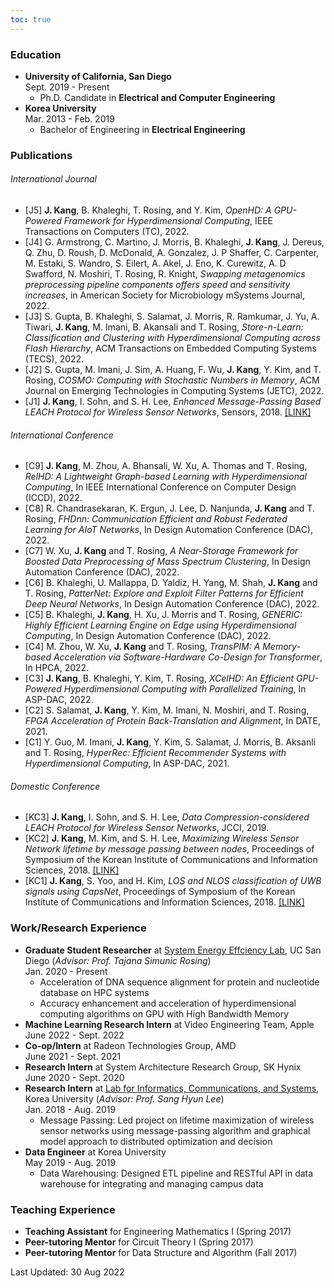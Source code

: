 ```yaml
---
toc: true
---
```

### Education

* **University of California, San Diego**\
Sept. 2019 - Present
    * Ph.D. Candidate in **Electrical and Computer Engineering**
* **Korea University**\
Mar. 2013 - Feb. 2019
    * Bachelor of Engineering in **Electrical Engineering**


### Publications
###### International Journal
  - [J5] **J. Kang**, B. Khaleghi, T. Rosing, and Y. Kim, *OpenHD: A GPU-Powered Framework for Hyperdimensional Computing*, IEEE Transactions on Computers (TC), 2022.
  - [J4] G. Armstrong, C. Martino, J. Morris, B. Khaleghi, **J. Kang**, J. Dereus, Q. Zhu, D. Roush, D. McDonald, A. Gonzalez, J. P Shaffer, C. Carpenter, M. Estaki, S. Wandro, S. Eilert, A. Akel, J. Eno, K. Curewitz, A. D Swafford, N. Moshiri, T. Rosing, R. Knight, *Swapping metagenomics preprocessing pipeline components offers speed and sensitivity increases*, in American Society for Microbiology mSystems Journal, 2022.
  - [J3] S. Gupta, B. Khaleghi, S. Salamat, J. Morris, R. Ramkumar, J. Yu, A. Tiwari, **J. Kang**, M. Imani, B. Akansali and T. Rosing, *Store-n-Learn: Classification and Clustering with Hyperdimensional Computing across Flash Hierarchy*, ACM Transactions on Embedded Computing Systems (TECS), 2022.
  - [J2] S. Gupta, M. Imani, J. Sim, A. Huang, F. Wu, **J. Kang**, Y. Kim, and T. Rosing, *COSMO: Computing with Stochastic Numbers in Memory*, ACM Journal on Emerging Technologies in Computing Systems (JETC), 2022.
  - [J1] **J. Kang**, I. Sohn, and S. H. Lee, *Enhanced Message-Passing Based LEACH Protocol for Wireless Sensor Networks*, Sensors, 2018. 
[\[LINK\]](https://www.mdpi.com/1424-8220/19/1/75)

###### International Conference
  - [C9] **J. Kang**, M. Zhou, A. Bhansali, W. Xu, A. Thomas and T. Rosing, *RelHD: A Lightweight Graph-based Learning with Hyperdimensional Computing*, In IEEE International Conference on Computer Design (ICCD), 2022.
  - [C8] R. Chandrasekaran, K. Ergun, J. Lee, D. Nanjunda, **J. Kang** and T. Rosing, *FHDnn: Communication Efficient and Robust Federated Learning for AIoT Networks*, In Design Automation Conference (DAC), 2022.
  - [C7] W. Xu, **J. Kang** and T. Rosing, *A Near-Storage Framework for Boosted Data Preprocessing of Mass Spectrum Clustering*, In Design Automation Conference (DAC), 2022.
  - [C6] B. Khaleghi, U. Mallappa, D. Yaldiz, H. Yang, M. Shah, **J. Kang** and T. Rosing, *PatterNet: Explore and Exploit Filter Patterns for Efficient Deep Neural Networks*, In Design Automation Conference (DAC), 2022.
  - [C5] B. Khaleghi, **J. Kang**, H. Xu, J. Morris and T. Rosing, *GENERIC: Highly Efficient Learning Engine on Edge using Hyperdimensional Computing*, In Design Automation Conference (DAC), 2022.
  - [C4] M. Zhou, W. Xu, **J. Kang** and T. Rosing, *TransPIM: A Memory-based Acceleration via Software-Hardware Co-Design for Transformer*, In HPCA, 2022.
  - [C3] **J. Kang**, B. Khaleghi, Y. Kim, T. Rosing, *XCelHD: An Efficient GPU-Powered Hyperdimensional Computing with Parallelized Training*, In ASP-DAC, 2022.
  - [C2] S. Salamat, **J. Kang**, Y. Kim, M. Imani, N. Moshiri, and T. Rosing, *FPGA Acceleration of Protein Back-Translation and Alignment*, In DATE, 2021.
  - [C1] Y. Guo, M. Imani, **J. Kang**, Y. Kim, S. Salamat, J. Morris, B. Aksanli and T. Rosing, *HyperRec: Efficient Recommender Systems with Hyperdimensional Computing*, In ASP-DAC, 2021.
###### Domestic Conference
  - [KC3] **J. Kang**, I. Sohn, and S. H. Lee, *Data Compression-considered LEACH Protocol for Wireless Sensor Networks*, JCCI, 2019. 
  - [KC2] **J. Kang**, M. Kim, and S. H. Lee, *Maximizing Wireless Sensor Network lifetime by message passing between nodes*, Proceedings of Symposium of the Korean Institute of Communications and Information Sciences, 2018. [\[LINK\]](http://www.dbpia.co.kr/Journal/ArticleDetail/NODE07512630)
  - [KC1] **J. Kang**, S. Yoo, and H. Kim, *LOS and NLOS classification of UWB signals using CapsNet*, Proceedings of Symposium of the Korean Institute of Communications and Information Sciences, 2018. [\[LINK\]](http://www.dbpia.co.kr/Journal/ArticleDetail/NODE07368798)


### Work/Research Experience
* **Graduate Student Researcher** at [System Energy Effciency Lab](http://seelab.ucsd.edu), UC San Diego (*Advisor: Prof. Tajana Simunic Rosing*)\
Jan. 2020 - Present
    - Acceleration of DNA sequence alignment for protein and nucleotide database on HPC systems
    - Accuracy enhancement and acceleration of hyperdimensional computing algorithms on GPU with High Bandwidth Memory
* **Machine Learning Research Intern** at Video Engineering Team, Apple\
June 2022 - Sept. 2022
* **Co-op/Intern** at Radeon Technologies Group, AMD\
June 2021 - Sept. 2021 
* **Research Intern** at System Architecture Research Group, SK Hynix\
June 2020 - Sept. 2020 
    <!-- - Acceleration of DNA sequence alignment for protein and nucleotide database on HPC systems -->
* **Research Intern** at [Lab for Informatics, Communications, and Systems](https://sites.google.com/view/licswww), Korea University (*Advisor: Prof. Sang Hyun Lee*)\
Jan. 2018 - Aug. 2019
    - Message Passing:
      Led project on lifetime maximization of wireless sensor networks using message-passing algorithm and graphical model approach to distributed optimization and decision
* **Data Engineer** at Korea University\
May 2019 - Aug. 2019
  * Data Warehousing: Designed ETL pipeline and RESTful API in data warehouse for integrating and managing campus data

### Teaching Experience
* **Teaching Assistant** for Engineering Mathematics I (Spring 2017)
* **Peer-tutoring Mentor** for Circuit Theory I (Spring 2017)
* **Peer-tutoring Mentor** for Data Structure and Algorithm (Fall 2017)

<!-- 
### Extracurricular
* Hardware and Software Club (HandS) [\[about\]](https://hands.korea.ac.kr) [\[board\]](https://hardwareand.software)\
*Server/Webpage Administrator, Technical Leader*\
Mar. 2013 - Dec. 2018
  * Hands-on project: Presented personal projects at annual exhibition
  * Server Maintaining: Developed society webpage and maintained server. Designed overall architecture built with Nginx and Ruby, and used applicative multiplexer to use various protocols
  * Mentoring: Taught fundamental skills such as C, project management, machine learning basics to help freshmen start personal projects -->

<!-- 
Technical Skills
----------
* Languages: C, C++, CUDA, Python, MATLAB, Verilog, ARM Assembly, React.js
* Technologies: Spectre, SPICE, Quartus, Multisim, Design Compiler -->

<!-- Language Skills
----------
* Korean (Native), English (Fluent), Mandarin (Novice) -->

Last Updated: 30 Aug 2022
